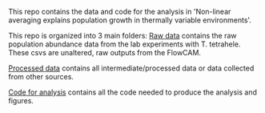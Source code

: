 This repo contains the data and code for the analysis in 'Non-linear averaging explains population growth in thermally variable environments'. 

This repo is organized into 3 main folders: 
[Raw data](https://github.com/JoeyBernhardt/thermal-variability/tree/master/Tetraselmis_experiment/data-raw) contains the raw population abundance data from the lab experiments with T. tetrahele. These csvs are unaltered, raw outputs from the FlowCAM. 


[Processed data](https://github.com/JoeyBernhardt/thermal-variability/tree/master/Tetraselmis_experiment/data-processed) contains all intermediate/processed data or data collected from other sources. 


[Code for analysis](https://github.com/JoeyBernhardt/thermal-variability/tree/master/Tetraselmis_experiment/R) contains all the code needed to produce the analysis and figures. 
